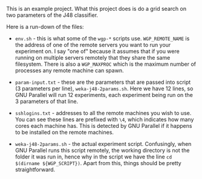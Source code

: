 This is an example project. What this project does is do a grid search on two parameters of the J48 classifier.

Here is a run-down of the files:

* `env.sh` - this is what some of the `wgp-*` scripts use. `WGP_REMOTE_NAME` is the address of one of the remote servers you want to run your experiment on. I say "one of" because it assumes that if you were running on multiple servers remotely that they share the same filesystem. There is also a `WGP_MAXPROC` which is the maximum number of processes any remote machine can spawn.

* `param-input.txt` - these are the parameters that are passed into script (3 parameters per line), `weka-j48-2params.sh`. Here we have 12 lines, so GNU Parallel will run 12 experiments, each experiment being run on the 3 parameters of that line.

* `sshlogins.txt` - addresses to all the remote machines you wish to use. You can see these lines are prefixed with `\4`, which indicates how many cores each machine has. This is detected by GNU Parallel if it happens to be installed on the remote machines.

* `weka-j48-2params.sh` - the actual experiment script. Confusingly, when GNU Parallel runs this script remotely, the working directory is not the folder it was run in, hence why in the script we have the line `cd $(dirname ${WGP_SCRIPT})`. Apart from this, things should be pretty straightforward.
